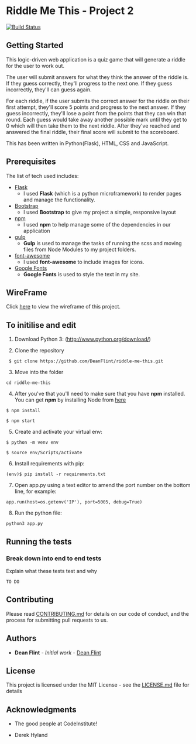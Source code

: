 # Riddle Me This - Project 2

[![Build Status](https://travis-ci.org/DeanFlint/riddle-me-this.svg?branch=master)](https://travis-ci.org/DeanFlint/riddle-me-this)

## Getting Started

This logic-driven web application is a quiz game that will generate a riddle for the user to work out.

The user will submit answers for what they think the answer of the riddle is. If they guess correctly, 
they'll progress to the next one. If they guess incorrectly, they'll can guess again.

For each riddle, if the user submits the correct answer for the riddle on their first attempt, 
they'll score 5 points and progress to the next answer. If they guess incorrectly, they'll lose a 
point from the points that they can win that round. Each guess would take away another possible mark 
until they get to 0 which will then take them to the next riddle. After they've reached and answered 
the final riddle, their final score will submit to the scoreboard.

This has been written in Python(Flask), HTML, CSS and JavaScript. 

## Prerequisites

The list of tech used includes:

- [Flask](http://flask.pocoo.org/)
    - I used **Flask** (which is a python microframework) to render pages and manage the functionality.
- [Bootstrap](http://getbootstrap.com/)
    - I used **Bootstrap** to give my project a simple, responsive layout
- [npm](https://www.npmjs.com/)
    - I used **npm** to help manage some of the dependencies in our application
- [gulp](https://gulpjs.com/)
    - **Gulp** is used to manage the tasks of running the scss and moving files from Node Modules to my project folders.
- [font-awesome](http://fontawesome.io/)
    - I used **font-awesome** to include images for icons.
- [Google Fonts](https://fonts.google.com/) 
    - **Google Fonts** is used to style the text in my site.

## WireFrame

Click [here](wireframe.pdf) to view the wireframe of this project.

## To initilise and edit

1. Download Python 3: (http://www.python.org/download/)

2. Clone the repository 

``` $ git clone https://github.com/DeanFlint/riddle-me-this.git```

3. Move into the folder

``` cd riddle-me-this ```

4. After you've that you'll need to make sure that you have **npm** installed. You can get **npm** by installing Node from [here](https://nodejs.org/en/)

``` $ npm install ```

``` $ npm start ```


5. Create and activate your virtual env:

``` $ python -m venv env ```

``` $ source env/Scripts/activate ```

6. Install requirements with pip:

``` (env)$ pip install -r requirements.txt ```

7. Open app.py using a text editor to amend the port number on the bottom line, for example:

``` app.run(host=os.getenv('IP'), port=5005, debug=True) ```

8. Run the python file:

``` python3 app.py ```

## Running the tests

### Break down into end to end tests

Explain what these tests test and why

```
TO DO
```


## Contributing

Please read [CONTRIBUTING.md](https://gist.github.com/PurpleBooth/b24679402957c63ec426) for details on our code of conduct, and the process for submitting pull requests to us.

## Authors

* **Dean Flint** - *Initial work* - [Dean Flint](https://github.com/DeanFlint)


## License

This project is licensed under the MIT License - see the [LICENSE.md](LICENSE.md) file for details

## Acknowledgments

* The good people at CodeInstitute!

* Derek Hyland

